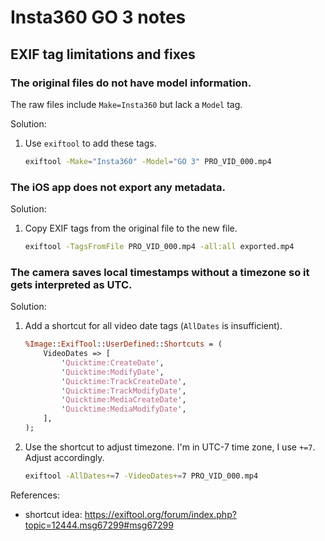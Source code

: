 # Insta360 GO 3 notes

## EXIF tag limitations and fixes

### The original files do not have model information.

The raw files include `Make=Insta360` but lack a `Model` tag.

Solution:

1. Use `exiftool` to add these tags.

    ```sh
    exiftool -Make="Insta360" -Model="GO 3" PRO_VID_000.mp4
    ```

### The iOS app does not export any metadata.

Solution:

1. Copy EXIF tags from the original file to the new file.

    ```sh
    exiftool -TagsFromFile PRO_VID_000.mp4 -all:all exported.mp4
    ```

### The camera saves local timestamps without a timezone so it gets interpreted as UTC.

Solution:

1. Add a shortcut for all video date tags (`AllDates` is insufficient).

    ```perl
    %Image::ExifTool::UserDefined::Shortcuts = (
        VideoDates => [
            'Quicktime:CreateDate',
            'Quicktime:ModifyDate',
            'Quicktime:TrackCreateDate',
            'Quicktime:TrackModifyDate',
            'Quicktime:MediaCreateDate',
            'Quicktime:MediaModifyDate',
        ],
    );
    ```

2. Use the shortcut to adjust timezone. I'm in UTC-7 time zone, I use `+=7`. Adjust accordingly.

    ```sh
    exiftool -AllDates+=7 -VideoDates+=7 PRO_VID_000.mp4
    ```


References:

- shortcut idea: https://exiftool.org/forum/index.php?topic=12444.msg67299#msg67299
